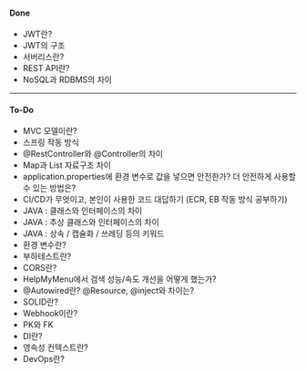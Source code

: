 #### Done
- JWT란?
- JWT의 구조
- 서버리스란?
- REST API란?
- NoSQL과 RDBMS의 차이
---
#### To-Do
- MVC 모델이란?
- 스프링 작동 방식
- @RestController와 @Controller의 차이
- Map과 List 자료구조 차이
- application.properties에 환경 변수로 값을 넣으면 안전한가? 더 안전하게 사용할 수 있는 방법은?
- CI/CD가 무엇이고, 본인이 사용한 코드 대답하기 (ECR, EB 작동 방식 공부하기)
- JAVA : 클래스와 인터페이스의 차이
- JAVA : 추상 클래스와 인터페이스의 차이
- JAVA : 상속 / 캡슐화 / 쓰레딩 등의 키워드
- 환경 변수란?
- 부하테스트란?
- CORS란?
- HelpMyMenu에서 검색 성능/속도 개선을 어떻게 했는가?
- @Autowired란? @Resource, @inject와 차이는?
- SOLID란?
- Webhook이란?
- PK와 FK
- DI란?
- 영속성 컨텍스트란?
- DevOps란?
